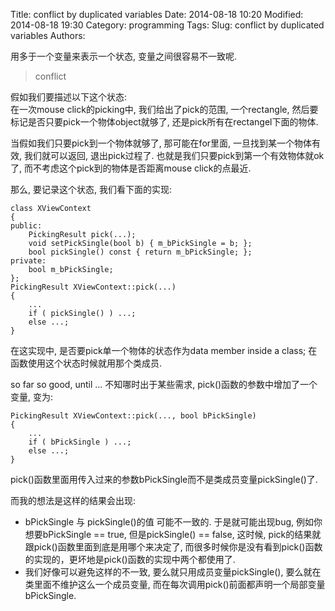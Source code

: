 Title: conflict by duplicated variables 
Date: 2014-08-18 10:20
Modified: 2014-08-18 19:30
Category: programming 
Tags: 
Slug: conflict by duplicated variables 
Authors: 

用多于一个变量来表示一个状态, 变量之间很容易不一致呢.      
> conflict  
                 
假如我们要描述以下这个状态:          
在一次mouse click的picking中, 我们给出了pick的范围, 一个rectangle, 然后要标记是否只要pick一个物体object就够了, 还是pick所有在rectangel下面的物体.  
         
当假如我们只要pick到一个物体就够了, 那可能在for里面, 一旦找到某一个物体有效, 我们就可以返回, 退出pick过程了. 也就是我们只要pick到第一个有效物体就ok了, 而不考虑这个pick到的物体是否距离mouse click的点最近.   
         
那么, 要记录这个状态, 我们看下面的实现:     
``` 
class XViewContext            
{               
public:                           
	PickingResult pick(...);                               
    void setPickSingle(bool b) { m_bPickSingle = b; };                  	
	bool pickSingle() const { return m_bPickSingle; };                
private:               
	bool m_bPickSingle;              	  
};      		             
PickingResult XViewContext::pick(...)           
{                    
	...                                
    if ( pickSingle() ) ...;                 
	else ...;         
}          
``` 	            	  
在这实现中, 是否要pick单一个物体的状态作为data member inside a class; 在函数使用这个状态时候就用那个类成员.    

so far so good, until ... 不知哪时出于某些需求, pick()函数的参数中增加了一个变量, 变为:   
```     
PickingResult XViewContext::pick(..., bool bPickSingle)           
{                    
	...                                
    if ( bPickSingle ) ...;                 
	else ...;         
}          
``` 	    
pick()函数里面用传入过来的参数bPickSingle而不是类成员变量pickSingle()了.                  

而我的想法是这样的结果会出现:           
+ bPickSingle 与 pickSingle()的值 可能不一致的. 于是就可能出现bug, 例如你想要bPickSingle == true, 但是pickSingle() == false, 这时候, pick的结果就跟pick()函数里面到底是用哪个来决定了, 而很多时候你是没有看到pick()函数的实现的，更坏地是pick()函数的实现中两个都使用了.     
+ 我们好像可以避免这样的不一致, 要么就只用成员变量pickSingle(), 要么就在类里面不维护这么一个成员变量, 而在每次调用pick()前面都声明一个局部变量bPickSingle.   
 
 